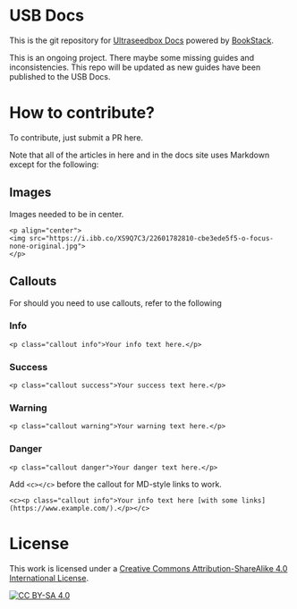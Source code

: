 # USB Docs

This is the git repository for [Ultraseedbox Docs](https://docs.usbx.me/) powered by [BookStack](https://www.bookstackapp.com/).

This is an ongoing project. There maybe some missing guides and inconsistencies. This repo will be updated as new guides have been published to the USB Docs.

# How to contribute?

To contribute, just submit a PR here.

Note that all of the articles in here and in the docs site uses Markdown except for the following:

## Images

Images needed to be in center.

```
<p align="center">
<img src="https://i.ibb.co/XS9Q7C3/22601782810-cbe3ede5f5-o-focus-none-original.jpg">
</p>
```
## Callouts

For should you need to use callouts, refer to the following 

### Info

```
<p class="callout info">Your info text here.</p>
```

### Success

```
<p class="callout success">Your success text here.</p>
```

### Warning

```
<p class="callout warning">Your warning text here.</p>
```

### Danger

```
<p class="callout danger">Your danger text here.</p>
```

Add `<c></c>` before the callout for MD-style links to work.

```
<c><p class="callout info">Your info text here [with some links](https://www.example.com/).</p></c>
```

# License

This work is licensed under a [Creative Commons Attribution-ShareAlike 4.0
International License][cc-by-sa].

[![CC BY-SA 4.0][cc-by-sa-image]][cc-by-sa]

[cc-by-sa]: http://creativecommons.org/licenses/by-sa/4.0/
[cc-by-sa-image]: https://licensebuttons.net/l/by-sa/4.0/88x31.png
[cc-by-sa-shield]: https://img.shields.io/badge/License-CC%20BY--SA%204.0-lightgrey.svg